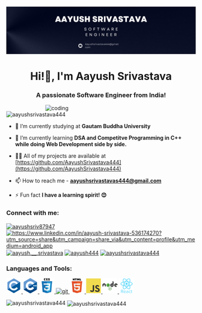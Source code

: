 ![logo](https://github.com/AayushSrivastava444/AayushSrivastava444/blob/main/1726808446895.jpeg)

<h1 align="center">Hi!👋, I'm Aayush Srivastava</h1>
<h3 align="center">A passionate Software Engineer from India!</h3>

<img align="right" alt="coding" width="400" src="https://user-images.githubusercontent.com/55389276/140866485-8fb1c876-9a8f-4d6a-98dc-08c4981eaf70.gif">

<p align="left"> <img src="https://komarev.com/ghpvc/?username=aayushsrivastava444&label=Profile%20views&color=0e75b6&style=flat" alt="aayushsrivastava444" /> </p>

- 🔭 I’m currently studying at **Gautam Buddha University**

- 🌱 I’m currently learning **DSA and Competitve Programming in C++ while doing Web Development side by side.**

- 👨‍💻 All of my projects are available at [https://github.com/AayushSrivastava444](https://github.com/AayushSrivastava444)

- 📫 How to reach me - **aayushsrivastavas444@gmail.com**

- ⚡ Fun fact **I have a learning spirit! 😊**

<h3 align="left">Connect with me:</h3>
<p align="left">
<a href="https://twitter.com/aayushsriv87947" target="blank"><img align="center" src="https://raw.githubusercontent.com/rahuldkjain/github-profile-readme-generator/master/src/images/icons/Social/twitter.svg" alt="aayushsriv87947" height="30" width="40" /></a>
<a href="https://linkedin.com/in/https://www.linkedin.com/in/aayush-srivastava-536174270?utm_source=share&utm_campaign=share_via&utm_content=profile&utm_medium=android_app" target="blank"><img align="center" src="https://raw.githubusercontent.com/rahuldkjain/github-profile-readme-generator/master/src/images/icons/Social/linked-in-alt.svg" alt="https://www.linkedin.com/in/aayush-srivastava-536174270?utm_source=share&utm_campaign=share_via&utm_content=profile&utm_medium=android_app" height="30" width="40" /></a>
<a href="https://instagram.com/aayush.__.srivastava" target="blank"><img align="center" src="https://raw.githubusercontent.com/rahuldkjain/github-profile-readme-generator/master/src/images/icons/Social/instagram.svg" alt="aayush.__.srivastava" height="30" width="40" /></a>
<a href="https://www.codechef.com/users/aayush444" target="blank"><img align="center" src="https://cdn.jsdelivr.net/npm/simple-icons@3.1.0/icons/codechef.svg" alt="aayush444" height="30" width="40" /></a>
<a href="https://codeforces.com/profile/aayushsrivastava444" target="blank"><img align="center" src="https://raw.githubusercontent.com/rahuldkjain/github-profile-readme-generator/master/src/images/icons/Social/codeforces.svg" alt="aayushsrivastava444" height="30" width="40" /></a>
</p>

<h3 align="left">Languages and Tools:</h3>
<p align="left"> <a href="https://www.cprogramming.com/" target="_blank" rel="noreferrer"> <img src="https://raw.githubusercontent.com/devicons/devicon/master/icons/c/c-original.svg" alt="c" width="40" height="40"/> </a> <a href="https://www.w3schools.com/cpp/" target="_blank" rel="noreferrer"> <img src="https://raw.githubusercontent.com/devicons/devicon/master/icons/cplusplus/cplusplus-original.svg" alt="cplusplus" width="40" height="40"/> </a> <a href="https://www.w3schools.com/css/" target="_blank" rel="noreferrer"> <img src="https://raw.githubusercontent.com/devicons/devicon/master/icons/css3/css3-original-wordmark.svg" alt="css3" width="40" height="40"/> </a> <a href="https://git-scm.com/" target="_blank" rel="noreferrer"> <img src="https://www.vectorlogo.zone/logos/git-scm/git-scm-icon.svg" alt="git" width="40" height="40"/> </a> <a href="https://www.w3.org/html/" target="_blank" rel="noreferrer"> <img src="https://raw.githubusercontent.com/devicons/devicon/master/icons/html5/html5-original-wordmark.svg" alt="html5" width="40" height="40"/> </a> <a href="https://developer.mozilla.org/en-US/docs/Web/JavaScript" target="_blank" rel="noreferrer"> <img src="https://raw.githubusercontent.com/devicons/devicon/master/icons/javascript/javascript-original.svg" alt="javascript" width="40" height="40"/> </a> <a href="https://nodejs.org" target="_blank" rel="noreferrer"> <img src="https://raw.githubusercontent.com/devicons/devicon/master/icons/nodejs/nodejs-original-wordmark.svg" alt="nodejs" width="40" height="40"/> </a> <a href="https://reactjs.org/" target="_blank" rel="noreferrer"> <img src="https://raw.githubusercontent.com/devicons/devicon/master/icons/react/react-original-wordmark.svg" alt="react" width="40" height="40"/> </a> </p>

<p><img align="left" src="https://github-readme-stats.vercel.app/api/top-langs?username=aayushsrivastava444&show_icons=true&locale=en&layout=compact" alt="aayushsrivastava444" /></p>

<p>&nbsp;<img align="center" src="https://github-readme-stats.vercel.app/api?username=aayushsrivastava444&show_icons=true&locale=en" alt="aayushsrivastava444" /></p>


